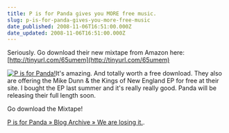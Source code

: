 ```yaml
---
title: P is for Panda gives you MORE free music.
slug: p-is-for-panda-gives-you-more-free-music
date_published: 2008-11-06T16:51:00.000Z
date_updated: 2008-11-06T16:51:00.000Z
---
```


Seriously. Go download their new mixtape from Amazon here: [http://tinyurl.com/65umem](http://tinyurl.com/65umem)

[![P is for Panda!](http://pisforpanda.com/contentjoel.thegoodmanblog.com/wp-content/uploads/2008/08/mixtapecover2-300x299.jpg)](http://pisforpanda.com/content/we-are-losing-it/)It's amazing. And totally worth a free download. They also are offering the Mike Dunn & the Kings of New England EP for free at their site. I bought the EP last summer and it's really really good. Panda will be releasing their full length soon.

Go download the Mixtape!

[P is for Panda » Blog Archive » We are losing it.](http://pisforpanda.com/content/we-are-losing-it/).
